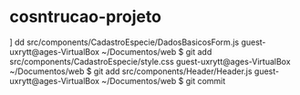 # cosntrucao-projeto
]
dd src/components/CadastroEspecie/DadosBasicosForm.js 
guest-uxrytt@ages-VirtualBox ~/Documentos/web $ git add src/components/CadastroEspecie/style.css 
guest-uxrytt@ages-VirtualBox ~/Documentos/web $ git add src/components/Header/Header.js 
guest-uxrytt@ages-VirtualBox ~/Documentos/web $ git commit
